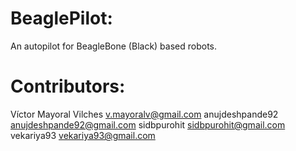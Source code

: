 BeaglePilot:
=============

An autopilot for BeagleBone (Black) based robots.


Contributors:
=============

Víctor Mayoral Vilches <v.mayoralv@gmail.com>
anujdeshpande92 <anujdeshpande92@gmail.com>
sidbpurohit <sidbpurohit@gmail.com>
vekariya93 <vekariya93@gmail.com>


